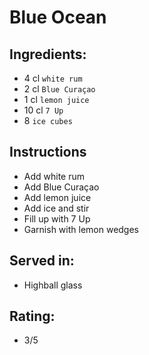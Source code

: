 # Blue Ocean

## Ingredients:
- 4 cl `white rum`
- 2 cl `Blue Curaçao`
- 1 cl `lemon juice`
- 10 cl `7 Up`
- 8 `ice cubes`

## Instructions
- Add white rum
- Add Blue Curaçao
- Add lemon juice
- Add ice and stir
- Fill up with 7 Up
- Garnish with lemon wedges

## Served in:
- Highball glass

## Rating:
- 3/5